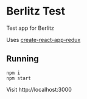 # Berlitz Test

Test app for Berlitz

Uses [create-react-app-redux](https://github.com/notrab/create-react-app-redux)

## Running

    npm i
    npm start

Visit http://localhost:3000